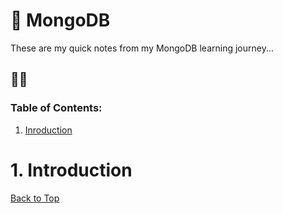 # 🥭 MongoDB

These are my quick notes from my MongoDB learning journey...

## ✌🏻

### Table of Contents:
1. [Inroduction](#1-Introduction)

#

# 1. Introduction

[Back to Top](#Table-of-Contents)